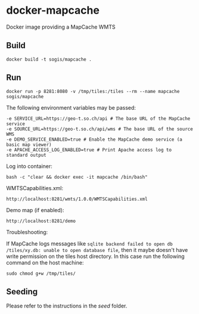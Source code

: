 # docker-mapcache

Docker image providing a MapCache WMTS

## Build 

```
docker build -t sogis/mapcache .
```

## Run

```
docker run -p 8281:8080 -v /tmp/tiles:/tiles --rm --name mapcache sogis/mapcache
```

The following environment variables may be passed:
```
-e SERVICE_URL=https://geo-t.so.ch/api # The base URL of the MapCache service
-e SOURCE_URL=https://geo-t.so.ch/api/wms # The base URL of the source WMS
-e DEMO_SERVICE_ENABLED=true # Enable the MapCache demo service (a basic map viewer)
-e APACHE_ACCESS_LOG_ENABLED=true # Print Apache access log to standard output
```

Log into container:
```
bash -c "clear && docker exec -it mapcache /bin/bash"
```

WMTSCapabilities.xml:
```
http://localhost:8281/wmts/1.0.0/WMTSCapabilities.xml
```

Demo map (if enabled):
```
http://localhost:8281/demo
```

Troubleshooting:

If MapCache logs messages like
`sqlite backend failed to open db /tiles/xy.db: unable to open database file`,
then it maybe doesn't have write permission on the tiles host directory.
In this case run the following command on the host machine:
```
sudo chmod g+w /tmp/tiles/
```

## Seeding

Please refer to the instructions in the _seed_ folder.

